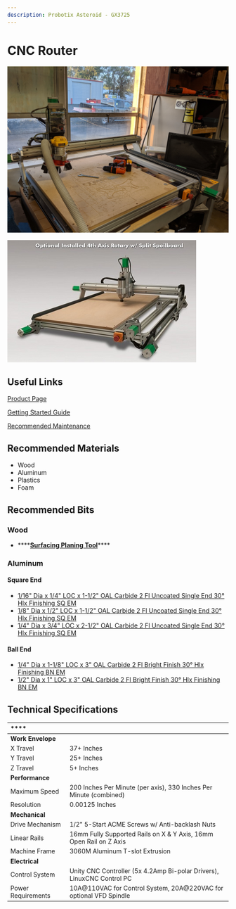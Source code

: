 ```yaml
---
description: Probotix Asteroid - GX3725
---
```


# CNC Router

![](../.gitbook/assets/img_20190827_191941.jpg)

![](../.gitbook/assets/cnc_router_rotary_axis%20%281%29.jpg)

## Useful Links

[Product Page](https://www.probotix.com/CNC-ROUTERS/CNC-ROUTER-GX3725)

[Getting Started Guide](https://drive.google.com/open?id=1w_1fAvfdo5E_BJbUVDhZ0cz-6_iwIFR7)

[Recommended Maintenance](https://www.probotix.com/wiki/index.php/Maintenance)

## Recommended Materials

* Wood
* Aluminum
* Plastics
* Foam

## Recommended Bits

### Wood

* \*\*\*\*[**Surfacing Planing Tool**](https://www.amazon.com/gp/product/B07BF5ZHD1/ref=ppx_yo_dt_b_asin_title_o03_s00?ie=UTF8&psc=1)\*\*\*\*

### Aluminum

#### Square End

* [1/16" Dia x 1/4" LOC x 1-1/2" OAL Carbide 2 Fl Uncoated Single End 30° Hlx Finishing SQ EM](https://www.fastenal.com/products/details/0321346)
* [1/8" Dia x 1/2" LOC x 1-1/2" OAL Carbide 2 Fl Uncoated Single End 30° Hlx Finishing SQ EM](https://www.fastenal.com/products/details/0321350)
* [1/4" Dia x 3/4" LOC x 2-1/2" OAL Carbide 2 Fl Uncoated Single End 30° Hlx Finishing SQ EM](https://www.fastenal.com/products/details/0321358)

#### Ball End

* [1/4" Dia x 1-1/8" LOC x 3" OAL Carbide 2 Fl Bright Finish 30° Hlx Finishing BN EM](https://www.fastenal.com/products/details/0321512)
* [1/2" Dia x 1" LOC x 3" OAL Carbide 2 Fl Bright Finish 30° Hlx Finishing BN EM](https://www.fastenal.com/products/details/0321474)

## Technical Specifications

| \*\*\*\* |  |
| :--- | :--- |
| **Work Envelope** |  |
| X Travel | 37+ Inches |
| Y Travel | 25+ Inches |
| Z Travel | 5+ Inches |
| **Performance** |  |
| Maximum Speed | 200 Inches Per Minute \(per axis\), 330 Inches Per Minute \(combined\) |
| Resolution | 0.00125 Inches |
| **Mechanical** |  |
| Drive Mechanism | 1/2" 5-Start ACME Screws w/ Anti-backlash Nuts |
| Linear Rails | 16mm Fully Supported Rails on X & Y Axis, 16mm Open Rail on Z Axis |
| Machine Frame | 3060M Aluminum T-slot Extrusion |
| **Electrical** |  |
| Control System | Unity CNC Controller \(5x 4.2Amp Bi-polar Drivers\), LinuxCNC Control PC |
| Power Requirements | 10A@110VAC for Control System, 20A@220VAC for optional VFD Spindle |



